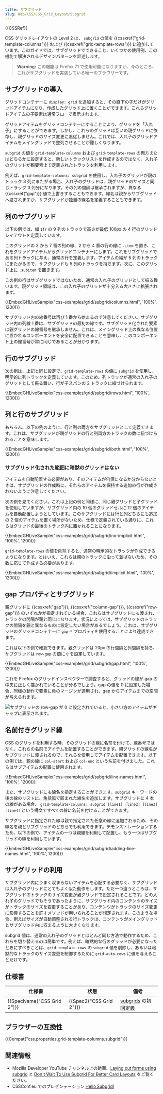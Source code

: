 ```yaml
---
title: サブグリッド
slug: Web/CSS/CSS_Grid_Layout/Subgrid
---
```


{{CSSRef}}

CSS グリッドレイアウトの Level 2 は、 `subgrid` の値を {{cssxref("grid-template-columns")}} および {{cssxref("grid-template-rows")}} に追加しています。このガイドでは、サブグリッドでできること、いくつかの使用例、この機能で解決されるデザインパターンを詳述します。

> **Warning:** この機能は Firefox 71 で使用可能になりますが、今のところ、これがサブグリッドを実装している唯一のブラウザーです。

## サブグリッドの導入

グリッドコンテナーに `display: grid` を追加すると、その直下の子だけがグリッドアイテムになり、作成したグリッド上に置くことができます。これらグリッドアイテムの子要素は通常フローで表示されます。

グリッドアイテムをグリッドコンテナーにすることにより、グリッドを「入れ子」にすることができます。しかし、これらのグリッドは互いの親グリッドに依存し、親グリッドのサイズ変更に追従しません。これでは、入れ子のグリッドアイテムをメイングリッドで整列させることが難しくなります。

`subgrid` の値を `grid-template-columns` および `grid-template-rows` の両方またはどちらかに設定すると、新しいトラックリストを作成するのではなく、入れ子のグリッドが親要素上で定義されたトラックを利用します。

例えば、`grid-template-columns: subgrid` を使用し、入れ子のグリッドが親のトラック 3 列にまたがる場合、入れ子のグリッドは、親グリッドのサイズと同じトラック 3 列分になります。その列の間隔は継承されますが、異なる {{cssxref("gap")}} 値で上書きすることもできます。線名は親からサブグリッドへ渡されますが、サブグリッドが独自の線名を定義することもできます。

## 列のサブグリッド

以下の例では、幅 `1fr` の 9 列のトラックで高さが最低 100px の 4 行のグリッドレイアウトを定義しています。

このグリッドの 2 から 7 番の列の線、2 から 4 番の行の線に `.item` を置き、これをグリッドアイテムからグリッドコンテナーにします。これをサブグリッドである列トラックに与え、通常の行を定義します。アイテムの幅が 5 列のトラックにまたがるので、サブグリッドも 5 列のトラックを持ちます。次に、このグリッド上に `.subitem` を置きます。

この例の行はサブグリッドではないため、通常の入れ子のグリッドとして振る舞います。親グリッド領域は、この入れ子のグリッドが十分入る大きさに拡張されます。

{{EmbedGHLiveSample("css-examples/grid/subgrid/columns.html", '100%', 1200)}}

サブグリッド内の線番号は再び 1 番から始まるので注意してください。サブグリッド内の列線 1 番は、サブグリッドの最初の線です。サブグリッド化された要素は親グリッドの線番号を継承しません。これは、メイングリッド上の異なる位置に置かれるコンポーネントを安全に配置できることを意味し、このコンポーネント上の線番号が常に同じであることが分かります。

## 行のサブグリッド

次の例は、上記と同じ設定で、`grid-template-rows` の値に `subgrid` を使用し、明示的に列トラックを定義しています。このため、列トラックが通常の入れ子のグリッドとして振る舞い、行が子スパンの 2 トラックに紐づけられます。

{{EmbedGHLiveSample("css-examples/grid/subgrid/rows.html", '100%', 1200)}}

## 列と行のサブグリッド

もちろん、以下の例のように、行と列の両方をサブグリッドとして定義できます。これは、サブグリッドが親グリッドの行と列両方のトラックの数に紐づけられることを意味します。

{{EmbedGHLiveSample("css-examples/grid/subgrid/both.html", '100%', 1200)}}

### サブグリッド化された範囲に暗黙のグリッドはない

アイテムを自動配置する必要があり、そのアイテムが何個になるか分からないときは、サブグリッドの作成時に、それらのアイテムを保持する追加の行が作成されないように注意してください。

次の例を見てください。これは上記の例と同様に、同じ親グリッドと子グリッドを使用していますが、サブグリッド内の 10 個のグリッドセルに 12 個のアイテムを自動配置しようとしています。このサブグリッドには行と列どちらにも追加の 2 個のアイテムを置く場所がないため、仕様で定義されている通りに、これらはグリッドの最後のトラック内に置かれることになります。

{{EmbedGHLiveSample("css-examples/grid/subgrid/no-implicit.html", '100%', 1200)}}

`grid-template-rows` の値を削除すると、通常の明示的なトラックが作成できるようになります。とはいえ、これらは親のトラックに沿って並ばないため、その数に応じて作成する必要があります。

{{EmbedGHLiveSample("css-examples/grid/subgrid/implicit.html", '100%', 1200)}}

## gap プロパティとサブグリッド

親グリッドに {{cssxref("gap")}}, {{cssxref("column-gap")}}, {{cssxref("row-gap")}} のいずれかが指定されている場合、これらはサブグリッドにも渡され、トラックの間隔が親と同じになります。状況によっては、サブグリッドのトラックの間隔を親と異なるものに設定したい場合があるでしょう。これは、サブグリッドのグリッドコンテナーに `gap-*` プロパティを使用することにより達成できます。

これは以下の例で確認できます。親グリッドは 20px の行間隔と列間隔を持ち、サブグリッドは `row-gap` の値に `0` を設定しています。

{{EmbedGHLiveSample("css-examples/grid/subgrid/gap.html", '100%', 1200)}}

これを Firefox のグリッドインスペクターで調査すると、グリッドの線が gap の中央に正しく描かれていることが分るでしょう。gap の値を 0 に設定した場合、同様の動作で要素に負のマージンが適用され、gap からアイテムまでの空間が与えられます。

![サブグリッドの row-gap が 0 に設定されていると、小さい方のアイテムがギャップに表示されます。](gap.png)

## 名前付きグリッド線

CSS のグリッドを利用する時、そのグリッドの線に名前を付けて、線番号ではなく、これらの名前でアイテムを配置することができます。親グリッドの線名がサブグリッドに渡されるので、それらを使用してアイテムを配置できます。以下の例では、親の線に `col-start` および `col-end` という名前を付けました。これらはサブアイテムの配置に使用されます。

{{EmbedGHLiveSample("css-examples/grid/subgrid/line-names.html", '100%', 1200)}}

また、サブグリッドにも線名を指定することができます。`subgrid` キーワードの後の線のリストに、角括弧で囲まれた線名を追加します。サブグリッドに 4 本の線がある場合、 `grid-template-columns: subgrid [line1] [line2] [line3] [line4]` という構文ですべての線に名前を付けることができます。

サブグリッドに指定された線は親で指定された任意の線に追加されるため、その線名を親とサブグリッドのどちらでも利用できます。デモンストレーションするため、以下の例で、アイテムの一つは親線を利用して配置し、もう一つはサブグリッドの線を利用しています。

{{EmbedGHLiveSample("css-examples/grid/subgrid/adding-line-names.html", '100%', 1200)}}

## サブグリッドの利用

サブグリッド内にうまく収まらないアイテムを心配する必要なく、サブグリッドは入れ子のグリッドにとてもよく似た動作をします。ただ一つ違うところは、サブグリッドのトラックのサイズ変更が親グリッドで設定されることです。どの入れ子のグリッドでもそうであったように、サブグリッド内のコンテンツのサイズがトラックのサイズを変更することがあり、コンテンツがトラックのサイズ変更に影響することを許すメソッドが用いられることが想定されます。このような場合、例えばサイズが自動調整される行トラックは、コンテンツがメイングリッドとサブグリッド内に収まるように大きくなります。

subgrid 値は、通常の入れ子のグリッドとほとんど同じ方法で動作するため、これらを切り替えるのは簡単です。例えば、暗黙的な行のグリッドが必要になったときにすべきことは、`grid-template-rows` の `subgrid` 値を削除し、あるいは暗黙的なトラックのサイズ変更を制御するために `grid-auto-rows` に値を与えることだけです。

## 仕様書

| 仕様書                        | 状態                           | 備考                                                                                                      |
| ------------------------------------ | -------------------------------- | ------------------------------------------------------------------------------------------------------------ |
| {{SpecName("CSS Grid 2")}} | {{Spec2("CSS Grid 2")}} | [subgrids](/ja/docs/Web/CSS/CSS_Grid_Layout/Basic_Concepts_of_Grid_Layout#subgrid) の初回定義 |

## ブラウザーの互換性

{{Compat("css.properties.grid-template-columns.subgrid")}}

## 関連情報

- Mozilla Developer YouTube チャンネル上の動画、[Laying out forms using subgrid](https://www.youtube.com/watch?v=gmQlK3kRft4) と [Don't Wait To Use Subgrid For Better Card Layouts](https://www.youtube.com/watch?v=lLnFtK1LNu4) をご覧ください。
- CSSConf.eu でのプレゼンテーション [Hello Subgrid!](https://noti.st/rachelandrew/i6gUcF/hello-subgrid)
